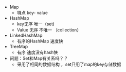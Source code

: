 * Map
    - 特点 key- value
* HashMap
    - key无序 唯一（set)
    - Value 无序 不唯一 （collection）
* LinkedHashMap
    - 有序的HashMap 速度快
* TreeMap
    * 有序 速度没有hash快
* 问题：Set和Map有关系吗？？
    - 采用了相同的数据结构 ，set只用了map的key存储数据
 